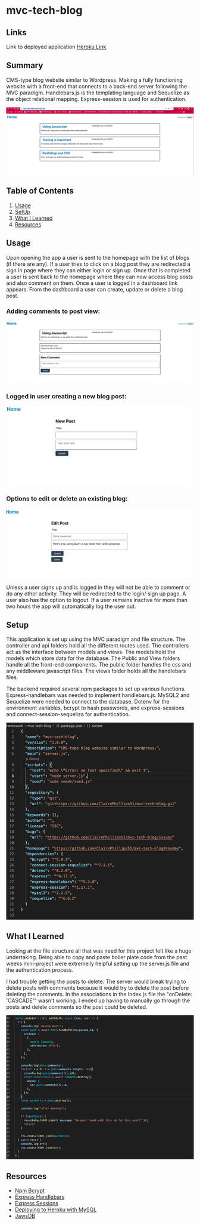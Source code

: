 # mvc-tech-blog

## Links
Link to deployed application [Heroku Link](https://calm-ridge-18618.herokuapp.com/)

## Summary
CMS-type blog website similar to Wordpress. Making a fully functioning website with a front-end that connects to a back-end server following the MVC paradigm. Handlebars.js is the templating language and Sequelize as the object relational mapping. Express-session is used for authentication. 

![Picture one of the app](pictures/app-view.png)

## Table of Contents
1. [Usage](#usage)
2. [SetUp](#setup)
3. [What I Learned](#what-i-learned)
4. [Resources](#resources)

## Usage
Upon opening the app a user is sent to the homepage with the list of blogs (if there are any). If a user tries to click on a blog post they are redirected a sign in page where they can either login or sign up. Once that is completed a user is sent back to the homepage where they can now access blog posts and also comment on them. Once a user is logged in a dashboard link appears. From the dashboard a user can create, update or delete a blog post. 

### Adding comments to post view: 
![Picture of the add comment page view](pictures/adding-comments.png)

### Logged in user creating a new blog post: 
![Picture of the create a new blog post view](pictures/new-post.png)

### Options to edit or delete an existing blog: 
![Picture of the options to edit or delete an exisiting post](pictures/edit-post.png)

Unless a user signs up and is logged in they will not be able to comment or do any other activity. They will be redirected to the login/ sign up page.  A user also has the option to logout. If a user remains inactive for more than two hours the app will automatically log the user out. 

## Setup
This application is set up using the MVC paradigm and file structure. The controller and api folders hold all the different routes used. The controllers act as the interface between models and views. The models hold the models which store data for the database. The Public and View folders handle all the front-end components. The public folder handles the css and any middleware javascript files. The views folder holds all the handlebars files.

The backend required several npm packages to set up various functions. Express-handlebars was needed to implement handlebars.js. MySQL2 and Sequelize were needed to connect to the database. Dotenv for the environment variables, bcrypt to hash passwords, and express-sessions and connect-session-sequeliza for authentication. 

![Needed npm packages](pictures/needed-packs.png)

## What I Learned
Looking at the file structure all that was need for this project felt like a huge undertaking. Being able to copy and paste boiler plate code from the past weeks mini-project were extremelly helpful setting up the server.js file and the authentication process. 

I had trouble getting the posts to delete. The server would break trying to delete posts with comments because it would try to delete the post before deleting the comments. In the associations in the Index.js file the "onDelete: 'CASCADE'" wasn't working. I ended up having to manually go through the posts and delete comments so the post could be deleted.

![Delete code](pictures/delete-work-around.png)

## Resources
* [Npm Bcrypt](https://www.npmjs.com/package/mysql2)
* [Express Handlebars](https://sequelize.org/master/)
* [Express Sessions](https://www.npmjs.com/package/dotenv)
* [Deploying to Heroku with MySQL](https://coding-boot-camp.github.io/full-stack/heroku/deploy-with-heroku-and-mysql) 
* [JawsDB](https://devcenter.heroku.com/articles/jawsdb) 